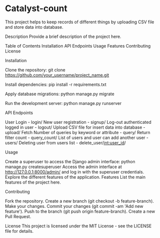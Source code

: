 # Catalyst-count
This project helps to keep records of different things by uploading CSV file and store data into database.

Description
Provide a brief description of the project here.

Table of Contents
Installation
API Endpoints
Usage
Features
Contributing
License

Installation

Clone the repository:
git clone https://github.com/your_username/project_name.git

Install dependencies:
pip install -r requirements.txt

Apply database migrations:
python manage.py migrate

Run the development server:
python manage.py runserver

API Endpoints

User Login - login/ 
New user registration - signup/ 
Log-out authenticated logged in user - logout/ 
Upload CSV file for insert data into database - upload/ 
Fetch Number of queries by keyword or attribute - query/ 
Return filter count - query_count/ 
List of users and user can add another user - users/ 
Deleting user from users list -  delete_user/<int:user_id>/

Usage

Create a superuser to access the Django admin interface:
python manage.py createsuperuser
Access the admin interface at http://127.0.0.1:8000/admin/ and log in with the superuser credentials.
Explore the different features of the application.
Features
List the main features of the project here.

Contributing

Fork the repository.
Create a new branch (git checkout -b feature-branch).
Make your changes.
Commit your changes (git commit -am 'Add new feature').
Push to the branch (git push origin feature-branch).
Create a new Pull Request.

License
This project is licensed under the MIT License - see the LICENSE file for details.
